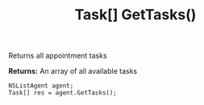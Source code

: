 ﻿---
uid: crmscript_ref_NSListAgent_GetTasks
title: Task[] GetTasks()
intellisense: NSListAgent.GetTasks
keywords: NSListAgent, GetTasks
so.topic: reference
---

Returns all appointment tasks


**Returns:** An array of all available tasks

```crmscript
NSListAgent agent;
Task[] res = agent.GetTasks();
```

